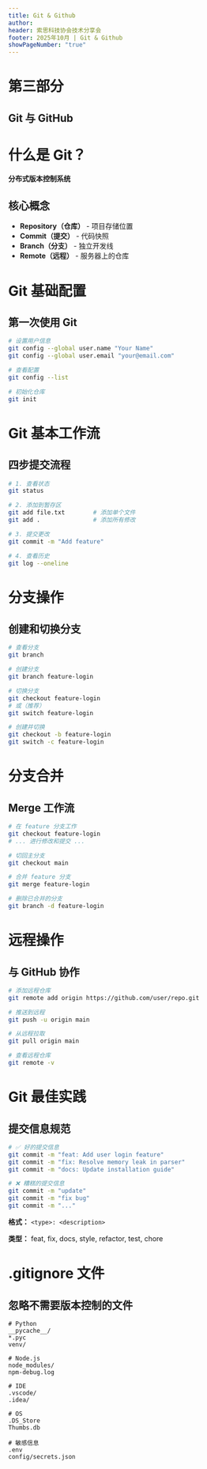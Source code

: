 ```yaml
---
title: Git & Github
author:
header: 索思科技协会技术分享会
footer: 2025年10月 | Git & Github
showPageNumber: "true"
---
```



# 第三部分

## Git 与 GitHub

# 什么是 Git？

**分布式版本控制系统**

## 核心概念

- **Repository（仓库）** - 项目存储位置
- **Commit（提交）** - 代码快照
- **Branch（分支）** - 独立开发线
- **Remote（远程）** - 服务器上的仓库

# Git 基础配置

## 第一次使用 Git

```bash
# 设置用户信息
git config --global user.name "Your Name"
git config --global user.email "your@email.com"

# 查看配置
git config --list

# 初始化仓库
git init
```

# Git 基本工作流

## 四步提交流程

```bash
# 1. 查看状态
git status

# 2. 添加到暂存区
git add file.txt        # 添加单个文件
git add .               # 添加所有修改

# 3. 提交更改
git commit -m "Add feature"

# 4. 查看历史
git log --oneline
```

# 分支操作

## 创建和切换分支

```bash
# 查看分支
git branch

# 创建分支
git branch feature-login

# 切换分支
git checkout feature-login
# 或（推荐）
git switch feature-login

# 创建并切换
git checkout -b feature-login
git switch -c feature-login
```

# 分支合并

## Merge 工作流

```bash
# 在 feature 分支工作
git checkout feature-login
# ... 进行修改和提交 ...

# 切回主分支
git checkout main

# 合并 feature 分支
git merge feature-login

# 删除已合并的分支
git branch -d feature-login
```

# 远程操作

## 与 GitHub 协作

```bash
# 添加远程仓库
git remote add origin https://github.com/user/repo.git

# 推送到远程
git push -u origin main

# 从远程拉取
git pull origin main

# 查看远程仓库
git remote -v
```

# Git 最佳实践

## 提交信息规范

```bash
# ✅ 好的提交信息
git commit -m "feat: Add user login feature"
git commit -m "fix: Resolve memory leak in parser"
git commit -m "docs: Update installation guide"

# ❌ 糟糕的提交信息
git commit -m "update"
git commit -m "fix bug"
git commit -m "..."
```

**格式：** `<type>: <description>`

**类型：** feat, fix, docs, style, refactor, test, chore

# .gitignore 文件

## 忽略不需要版本控制的文件

```gitignore
# Python
__pycache__/
*.pyc
venv/

# Node.js
node_modules/
npm-debug.log

# IDE
.vscode/
.idea/

# OS
.DS_Store
Thumbs.db

# 敏感信息
.env
config/secrets.json
```
